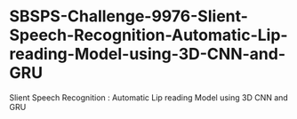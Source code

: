 # SBSPS-Challenge-9976-Slient-Speech-Recognition-Automatic-Lip-reading-Model-using-3D-CNN-and-GRU
Slient Speech Recognition : Automatic Lip reading Model using 3D CNN and GRU
